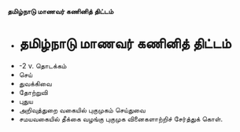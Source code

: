 **தமிழ்நாடு மாணவர் கணினித் திட்டம்**
- # தமிழ்நாடு மாணவர் கணினித் திட்டம்
- -2 v. தொடக்கம்
- செய்
- துவக்கிவை
- தோற்றுவி
- புதுய
- அறிவுத்துறை வகையில் புகுமுகம் செய்துவை
- சமயவகையில் தீக்கை வழங்கு புகுமுக வினைகளாற்றிச் சேர்த்துக் கொள்.

